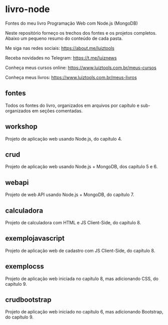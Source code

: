# livro-node
Fontes do meu livro Programação Web com Node.js (MongoDB)

Neste repositório forneço os trechos dos fontes e os projetos completos. Abaixo um pequeno resumo do conteúdo de cada pasta.

Me siga nas redes sociais: https://about.me/luiztools

Receba novidades no Telegram: https://t.me/luiznews

Conheça meus cursos online: https://www.luiztools.com.br/meus-cursos

Conheça meus livros: https://www.luiztools.com.br/meus-livros

## fontes
Todos os fontes do livro, organizados em arquivos por capítulo e sub-organizados em seções comentadas.

## workshop
Projeto de aplicação web usando Node.js, do capítulo 4.

## crud
Projeto de aplicação web usando Node.js + MongoDB, dos capítulo 5 e 6.

## webapi
Projeto de web API usando Node.js + MongoDB, do capítulo 7.

## calculadora
Projeto de calculadora com HTML e JS Client-Side, do capítulo 8.

## exemplojavascript
Projeto de aplicação web de cadastro com JS Client-Side, do capítulo 8.

## exemplocss
Projeto de aplicação web iniciada no capítulo 8, mas adicionando CSS, do capítulo 9.

## crudbootstrap
Projeto de aplicação web iniciado no capítulo 6, mas adicionando Bootstrap, do capítulo 9.